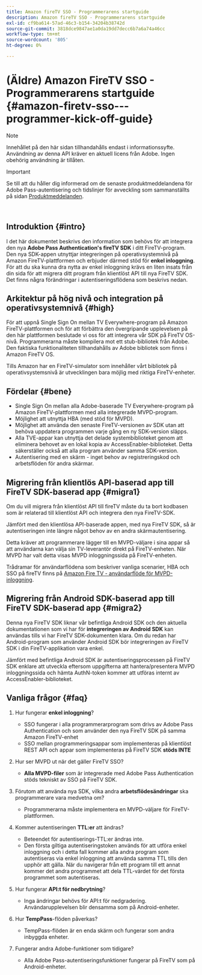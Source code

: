 ```yaml
---
title: Amazon fireTV SSO - Programmerarens startguide
description: Amazon fireTV SSO - Programmerarens startguide
exl-id: cf9ba614-57ad-46c3-b154-34204b38742d
source-git-commit: 3818dce9847ae1a0da19dd7decc6b7a6a74a46cc
workflow-type: tm+mt
source-wordcount: '805'
ht-degree: 0%

---
```


# (Äldre) Amazon FireTV SSO - Programmerarens startguide {#amazon-firetv-sso---programmer-kick-off-guide}

>[!NOTE]
>
>Innehållet på den här sidan tillhandahålls endast i informationssyfte. Användning av denna API kräver en aktuell licens från Adobe. Ingen obehörig användning är tillåten.

>[!IMPORTANT]
>
> Se till att du håller dig informerad om de senaste produktmeddelandena för Adobe Pass-autentisering och tidslinjer för avveckling som sammanställts på sidan [Produktmeddelanden](/help/authentication/product-announcements.md).

</br>

## Introduktion {#intro}

I det här dokumentet beskrivs den information som behövs för att integrera den nya **Adobe Pass Authentication&#39;s fireTV SDK** i ditt FireTV-program. Den nya SDK-appen utnyttjar integreringen på operativsystemnivå på Amazon FireTV-plattformen och erbjuder därmed stöd för **enkel inloggning**. För att du ska kunna dra nytta av enkel inloggning krävs en liten insats från din sida för att migrera ditt program från klientlöst API till nya FireTV SDK. Det finns några förändringar i autentiseringsflödena som beskrivs nedan.

## Arkitektur på hög nivå och integration på operativsystemnivå {#high}

För att uppnå Single Sign On mellan TV Everywhere-program på Amazon FireTV-plattformen och för att förbättra den övergripande upplevelsen på den här plattformen beslutade vi oss för att integrera vår SDK på FireTV OS-nivå. Programmerarna måste kompilera mot ett stub-bibliotek från Adobe. Den faktiska funktionaliteten tillhandahålls av Adobe bibliotek som finns i Amazon FireTV OS.

Tills Amazon har en FireTV-simulator som innehåller vårt bibliotek på operativsystemsnivå är utvecklingen bara möjlig med riktiga FireTV-enheter.

## Fördelar {#bene}

* Single Sign On mellan alla Adobe-baserade TV Everywhere-program på Amazon FireTV-plattformen med alla integrerade MVPD-program.
* Möjlighet att utnyttja HBA (med stöd för MVPD).
* Möjlighet att använda den senaste FireTV-versionen av SDK utan att behöva uppdatera programmen varje gång en ny SDK-version släpps.
* Alla TVE-appar kan utnyttja det delade systembiblioteket genom att eliminera behovet av en lokal kopia av AccessEnabler-biblioteket. Detta säkerställer också att alla program använder samma SDK-version.
* Autentisering med en skärm - inget behov av registreringskod och arbetsflöden för andra skärmar.

## Migrering från klientlös API-baserad app till FireTV SDK-baserad app {#migra1}

Om du vill migrera från klientlöst API till fireTV måste du ta bort kodbasen som är relaterad till klientlöst API och integrera den nya FireTV-SDK.

Jämfört med den klientlösa API-baserade appen, med nya FireTV SDK, så är autentiseringen inte längre något behov av en andra skärmautentisering.

Detta kräver att programmerare lägger till en MVPD-väljare i sina appar så att användarna kan välja sin TV-leverantör direkt på FireTV-enheten. När MVPD har valt detta visas MVPD inloggningssida på FireTV-enheten.

Trådramar för användarflödena som beskriver vanliga scenarier, HBA och SSO på fireTV finns på [Amazon Fire TV - användarflöde för MVPD-inloggning](https://xd.adobe.com/view/9058288e-4b67-43a1-9d5b-5f76ede6c51e/).

## Migrering från Android SDK-baserad app till FireTV SDK-baserad app {#migra2}

Denna nya FireTV SDK liknar vår befintliga Android SDK och den aktuella dokumentationen som vi har för **integreringen av Android SDK** <!--http://tve.helpdocsonline.com/android-technical-overview-->kan användas tills vi har FireTV SDK-dokumenten klara. Om du redan har Android-program som använder Android SDK bör integreringen av FireTV SDK i din FireTV-applikation vara enkel.

Jämfört med befintliga Android SDK är autentiseringsprocessen på FireTV SDK enklare att utveckla eftersom uppgifterna att hantera/presentera MVPD inloggningssida och hämta AuthN-token kommer att utföras internt av AccessEnabler-biblioteket.

## Vanliga frågor {#faq}

1. Hur fungerar **enkel inloggning**?

   * SSO fungerar i alla programmerarprogram som drivs av Adobe Pass Authentication och som använder den nya FireTV SDK på samma Amazon FireTV-enhet
   * SSO mellan programmeringsappar som implementeras på klientlöst REST API och appar som implementeras på FireTV SDK **stöds INTE**

1. Hur ser MVPD ut när det gäller FireTV SSO?

   * **Alla MVPD-filer** som är integrerade med Adobe Pass Authentication stöds tekniskt av SSO på FireTV SDK.

1. Förutom att använda nya SDK, vilka andra **arbetsflödesändringar** ska programmerare vara medvetna om?

   * Programmerarna måste implementera en MVPD-väljare för FireTV-plattformen.

1. Kommer autentiseringen **TTL:er** att ändras?

   * Beteendet för autentiserings-TTL:er ändras inte.
   * Den första giltiga autentiseringstoken används för att utföra enkel inloggning och i detta fall kommer alla andra program som autentiseras via enkel inloggning att använda samma TTL tills den upphör att gälla. När du navigerar från ett program till ett annat kommer det andra programmet att dela TTL-värdet för det första programmet som autentiseras.

1. Hur fungerar **API:t för nedbrytning**?

   * Inga ändringar behövs för API:t för nedgradering. Användarupplevelsen blir densamma som på Android-enheter.

1. Hur **TempPass**-flöden påverkas?

   * TempPass-flöden är en enda skärm och fungerar som andra inbyggda enheter.

1. Fungerar andra Adobe-funktioner som tidigare?

   * Alla Adobe Pass-autentiseringsfunktioner fungerar på FireTV som på Android-enheter.
